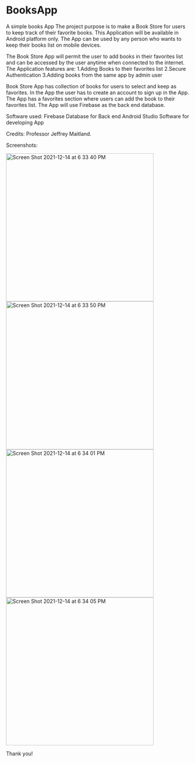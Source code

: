 # BooksApp
A simple books App
The project purpose is to make a Book Store for users to keep track of their favorite books. This Application will be available in Android platform only. The App can be used by any person who wants to keep their books list on mobile devices.

The Book Store App will permit the user to add books in their favorites list and can be accessed by the user anytime when connected to the internet. The Application features are:
1.Adding Books to their favorites list
2.Secure Authentication
3.Adding books from the same app by admin user


Book Store App has collection of books for users to select and keep as favorites. In the App the user has to create an account to sign up in the App. The App has a favorites section where users can add the book to their favorites list. The App will use Firebase as the back end database. 

Software used:
Firebase Database for Back end
Android Studio Software for developing App


Credits:
Professor Jeffrey Maitland.


Screenshots:

<img width="405" alt="Screen Shot 2021-12-14 at 6 33 40 PM" src="https://user-images.githubusercontent.com/84158990/146296892-cb96d998-1aca-44cb-9c51-f74fbdbe08ab.png">
<img width="405" alt="Screen Shot 2021-12-14 at 6 33 50 PM" src="https://user-images.githubusercontent.com/84158990/146296895-a129766e-a4d0-4e99-aef9-f35ea0db7e34.png">
<img width="405" alt="Screen Shot 2021-12-14 at 6 34 01 PM" src="https://user-images.githubusercontent.com/84158990/146296912-06b5577a-d0d1-460d-9a03-1c610f0cdbc9.png">
<img width="405" alt="Screen Shot 2021-12-14 at 6 34 05 PM" src="https://user-images.githubusercontent.com/84158990/146296922-82e50bb7-2586-4edd-94a3-a8d2ed21f854.png">


Thank you!
